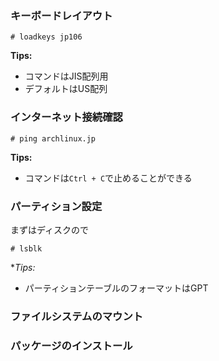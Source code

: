 ### キーボードレイアウト
```
# loadkeys jp106
```
**Tips:**
- コマンドはJIS配列用
- デフォルトはUS配列
### インターネット接続確認
```
# ping archlinux.jp
```
**Tips:**
- コマンドは`Ctrl + C`で止めることができる
### パーティション設定
まずはディスクので
```
# lsblk
```
**Tips:*
- パーティションテーブルのフォーマットはGPT
### ファイルシステムのマウント
### パッケージのインストール
